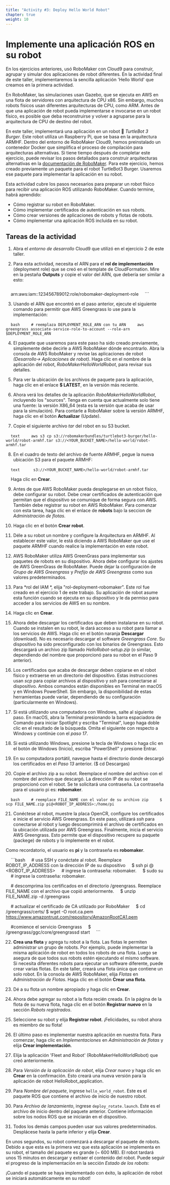 ```yaml
---
title: "Activity #3: Deploy Hello World Robot"
chapter: true
weight: 10
---
```



# Implemente una aplicación ROS en su robot

En los ejercicios anteriores, usó RoboMaker con Cloud9 para construir, agrupar y simular dos aplicaciones de robot diferentes. En la actividad final de este taller, implementaremos la sencilla aplicación 'Hello World' que creamos en la primera actividad.

En RoboMaker, las simulaciones usan Gazebo, que se ejecuta en AWS en una flota de servidores con arquitectura de CPU x86. Sin embargo, muchos robots físicos usan diferentes arquitecturas de CPU, como ARM. Antes de que una aplicación de robot pueda implementarse e invocarse en un robot físico, es posible que deba reconstruirse y volver a agruparse para la arquitectura de CPU de destino del robot.

En este taller, implementará una aplicación en un robot 🤖 *TurtleBot 3 Burger*. Este robot utiliza un Raspberry Pi, que se basa en la arquitectura ARMHF. Dentro del entorno de RoboMaker Cloud9, hemos preinstalado un contenedor Docker que simplifica el proceso de compilación para arquitecturas alternativas. Si tiene tiempo después de completar este ejercicio, puede revisar los pasos detallados para construir arquitecturas alternativas en la [documentación de RoboMaker](https://docs.aws.amazon.com/robomaker/latest/dg/gs-deploy.html ). Para este ejercicio, hemos creado previamente un paquete para el robot TurtleBot3 Burger. Usaremos ese paquete para implementar la aplicación en su robot.

Esta actividad cubre los pasos necesarios para preparar un robot físico para recibir una aplicación ROS utilizando RoboMaker. Cuando termine, habrá aprendido:

* Cómo registrar su robot en RoboMaker.
* Cómo implementar certificados de autenticación en sus robots.
* Cómo crear versiones de aplicaciones de robots y flotas de robots.
* Cómo implementar una aplicación ROS incluida en su robot.

## Tareas de la actividad

1. Abra el *entorno de desarrollo* Cloud9 que utilizó en el ejercicio 2 de este taller.

2. Para esta actividad, necesita el ARN para el **rol de implementación** (deployment role) que se creó en el template de CloudFormation. Mire en la pestaña **Outputs** y copie el valor del ARN, que debería ser similar a esto:

    ```text
    arn:aws:iam::123456789012:role/robomaker-deployment-role
    ```

3. Usando el ARN que encontró en el paso anterior, ejecute el siguiente comando para permitir que AWS Greengrass lo use para la implementación:

    ```bash
    # reemplaza DEPLOYMENT_ROLE_ARN con tu ARN
    aws greengrass associate-service-role-to-account --role-arn $DEPLOYMENT_ROLE_ARN
    ```

4. El paquete que usaremos para este paso ha sido creado previamente, simplemente debe decirle a AWS RoboMaker dónde encontrarlo. Abra la consola de AWS RoboMaker y revise las aplicaciones de robot *(Desarrollo-> Aplicaciones de robot)*. Haga clic en el nombre de la aplicación del robot, *RoboMakerHelloWorldRobot*, para revisar sus detalles.

5. Para ver la ubicación de los archivos de paquete para la aplicación, haga clic en el enlace **$ LATEST**, en la versión más reciente.

6. Ahora verá los detalles de la aplicación *RoboMakerHelloWorldRobot*, incluyendo los "sources". Tenga en cuenta que actualmente solo tiene una fuente: la versión X86_64 (esta es la versión que acaba de usar para la simulación). Para contarle a RoboMaker sobre la versión ARMHF, haga clic en el botón **Actualizar** (Update).

7. Copie el siguiente archivo *tar* del robot en su S3 bucket.

    ```text
    aws s3 cp s3://robomakerbundles/turtlebot3-burger/hello-world/robot-armhf.tar s3://<YOUR_BUCKET_NAME>/hello-world/robot-armhf.tar 
    ```

8. En el cuadro de texto del archivo de fuente ARMHF, pegue la nueva ubicación S3 para el paquete ARMHF:

    ```text
     s3://<YOUR_BUCKET_NAME>/hello-world/robot-armhf.tar 
    ```

    Haga clic en **Crear**.

9. Antes de que AWS RoboMaker pueda desplegarse en un robot físico, debe configurar su robot. Debe crear certificados de autenticación que permitan que el dispositivo se comunique de forma segura con AWS. También debe registrar su robot en AWS RoboMaker. Para comenzar con esta tarea, haga clic en el enlace de **robots** bajo la seccion de *Administración de flotas*.

10. Haga clic en el botón **Crear robot**.

11. Déle a su robot un nombre y configure la Arquitectura en ARMHF. Al establecer este valor, le está diciendo a AWS RoboMaker que use el paquete ARMHF cuando realice la implementación en este robot.

12. AWS RoboMaker utiliza AWS GreenGrass para implementar sus paquetes de robots en su dispositivo. Ahora debe configurar los ajustes de AWS GreenGrass de RoboMaker. Puede dejar la configuración de *Grupo de AWS Greengrass* y *Prefijo de AWS Greengrass* como sus valores predeterminados.

13. Para *rol del IAM *, elija "rol-deployment-robomaker". Este rol fue creado en el ejercicio 1 de este trabajo. Su aplicación de robot asume esta función cuando se ejecuta en su dispositivo y le da permiso para acceder a los servicios de AWS en su nombre.

14. Haga clic en **Crear**.

15. Ahora debe descargar los certificados que deben instalarse en su robot. Cuando se instalen en su robot, le dará acceso a su robot para llamar a los servicios de AWS. Haga clic en el botón naranja **Descargar** (download). No es necesario descargar el software *Greengrass Core*. Su dispositivo ha sido preconfigurado con los binarios de Greengrass. Esto descargará un archivo zip llamado *HelloRobot-setup.zip* (o similar, dependiendo del nombre que proporcionó para su robot en el Paso 9 anterior).

16. Los certificados que acaba de descargar deben copiarse en el robot físico y extraerse en un directorio del dispositivo. Estas instrucciones usan *scp* para copiar archivos al dispositivo y *ssh* para conectarse al dispositivo. Ambos comandos están disponibles en Terminal en macOS y en Windows PowerShell. Sin embargo, la disponibilidad de estas herramientas puede variar, dependiendo de su configuración (particularmente en Windows).

17. Si está utilizando una computadora con Windows, salte al siguiente paso. En macOS, abra la Terminal presionando la barra espaciadora de Comando para iniciar Spotlight y escriba "Terminal", luego haga doble clic en el resultado de la búsqueda. Omita el siguiente con respecto a Windows y continúe con el *paso 17*.

18. Si está utilizando Windows, presione la tecla de Windows o haga clic en el botón de Windows (Inicio), escriba "PowerShell" y presione Entrar.

19. En su computadora portátil, navegue hasta el directorio donde descargó los certificados en el *Paso 13* anterior. ($ cd Descargas)

20. Copie el archivo zip a su robot. Reemplace el nombre del archivo con el nombre del archivo que descargó. La dirección IP de su robot se proporcionó con el robot. Se te solicitará una contraseña. La contraseña para el usuario pi es: **robomaker**.

    ```bash
    # reemplace FILE_NAME con el valor de su archivo zip
    $ scp FILE_NAME.zip pi@<ROBOT_IP_ADDRESS>:/home/pi
    ```

21. Conéctese al robot, muestre la placa OpenCR, configure los certificados e inicie el servicio AWS Greengrass. En este paso, utilizará *ssh* para conectarse al robot y luego descomprimirá el archivo de certificados en la ubicación utilizada por AWS Greengrass. Finalmente, inicia el servicio AWS Greengrass. Esto permite que el dispositivo recupere su paquete (packege) de robots y lo implemente en el robot. 

Como recordatorio, el usuario es **pi** y la contraseña es **robomaker**.

    ```bash
    # usa SSH y conéctate al robot. Reemplace ROBOT_IP_ADDRESS con la dirección IP de su dispositivo
    $ ssh pi @ <ROBOT_IP_ADDRESS>
    # ingrese la contraseña: robomaker.
    $ sudo su
    # ingrese la contraseña: robomaker.

    # descomprima los certificados en el directorio /greengrass. Reemplace FILE_NAME con el archivo que copió anteriormente.
    $ unzip FILE_NAME.zip -d /greengrass

    # actualizar el certificado de CA utilizado por RoboMaker
    $ cd /greengrass/certs/
    $ wget -O root.ca.pem https://www.amazontrust.com/repository/AmazonRootCA1.pem

    #comience el servicio Greengrass
    $ /greengrass/ggc/core/greengrassd start 
    ```

22. **Crea una flota** y agrega tu robot a la flota. Las flotas le permiten administrar un grupo de robots. Por ejemplo, puede implementar la misma aplicación de robot en todos los robots de una flota. Luego se asegura de que todos sus robots estén ejecutando el mismo software. Si necesita diferentes robots para ejecutar un software diferente, puede crear varias flotas. En este taller, creará una flota única que contiene un solo robot. En la consola de AWS RoboMaker, elija *Flotas* en *Administración de Flotas*. Haga clic en el botón **Crear una flota**.

23. Dé a su flota un nombre apropiado y haga clic en **Crear**.

24. Ahora debe agregar su robot a la flota recién creada. En la página de la flota de su nueva flota, haga clic en el botón **Registrar nuevo** en la sección *Robots registrados*.

25. Seleccione su robot y elija **Registrar robot**. ¡Felicidades, su robot ahora es miembro de su flota! 

26. El último paso es implementar nuestra aplicación en nuestra flota. Para comenzar, haga clic en *Implementaciones* en *Administración de flotas* y elija **Crear implementación**.

27. Elija la aplicación 'Fleet and Robot' (RoboMakerHelloWorldRobot) que creó anteriormente.

28. Para *Versión de la aplicación de robot*, elija *Crear nuevo* y haga clic en **Crear** en la confirmación. Esto creará una nueva versión para la aplicación de robot HelloRobot_application.

29. Para *Nombre del paquete*, ingrese `hello_world_robot`. Este es el paquete ROS que contiene el archivo de inicio de nuestro robot.

30. Para *Archivo de lanzamiento*, ingrese `deploy_rotate.launch`. Este es el archivo de inicio dentro del paquete anterior. Contiene información sobre los nodos ROS que se iniciarán en el dispositivo.

31. Todos los demás campos pueden usar sus valores predeterminados. Desplácese hasta la parte inferior y elija **Crear**.

En unos segundos, su robot comenzará a descargar el paquete de robots. Debido a que esta es la primera vez que esta aplicación se implementa en su robot, el tamaño del paquete es grande (~ 600 MB). El robot tardará unos 15 minutos en descargar y extraer el contenido del robot. Puede seguir el progreso de la implementación en la sección *Estado de los robots*:



¡Cuando el paquete se haya implementado con éxito, la aplicación de robot se iniciará automáticamente en su robot! 





